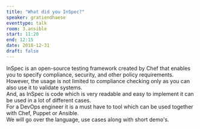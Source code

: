 ```yaml
---
title: "What did you InSpec?"
speaker: gratiendhaese
eventtype: talk
room: 3.ansible
start: 11:20
end: 12:15
date: 2018-12-31
draft: false
---
```


InSpec is an open-source testing framework created by Chef that enables you to specify compliance, security, and other policy requirements.  
However, the usage is not limited to compliance checking only as you can also use it to validate systems.  
And, as InSpec is code which is very readable and easy to implement it can be used in a lot of different cases.  
For a DevOps engineer it is a must have to tool which can be used together with Chef, Puppet or Ansible.  
We will go over the language, use cases along with short demo's.  

